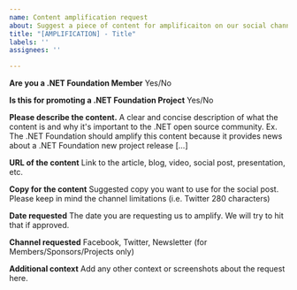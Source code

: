 ```yaml
---
name: Content amplification request
about: Suggest a piece of content for amplificaiton on our social channels
title: "[AMPLIFICATION] - Title"
labels: ''
assignees: ''

---
```

**Are you a .NET Foundation Member**
Yes/No

**Is this for promoting a .NET Foundation Project**
Yes/No


**Please describe the content.**
A clear and concise description of what the content is and why it's important to the .NET open source community. Ex. The .NET Foundation should amplify this content because it provides news about a .NET Foundation new project release [...]

**URL of the content**
Link to the article, blog, video, social post, presentation, etc. 

**Copy for the content**
Suggested copy you want to use for the social post. Please keep in mind the channel limitations (i.e. Twitter 280 characters)

**Date requested**
The date you are requesting us to amplify. We will try to hit that if approved. 

**Channel requested**
Facebook, Twitter, Newsletter (for Members/Sponsors/Projects only)


**Additional context**
Add any other context or screenshots about the request here.

